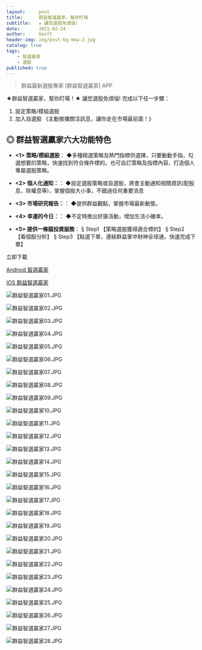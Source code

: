 ```yaml
---
layout:     post
title:      群益智選贏家，幫你盯場
subtitle:   ★ 讓您選股免煩惱!
date:       2021-02-24
author:     Geoff
header-img: img/post-bg-mma-2.jpg
catalog: true
tags:
    - 智選贏家
    - 選股
published: true
---
```



>群益最新選股專家 [群益智選贏家] APP 

★群益智選贏家，幫你盯場！★  讓您選股免煩惱!
完成以下任一步驟：
1. 設定策略/模組選股
2. 加入自選股
《主動推播關注訊息，讓你走在市場最前面！》

## ◎ 群益智選贏家六大功能特色


 - **<1> 策略/模組選股**：
 ◆多種精選策略及熱門指標供選擇，只要動動手指，勾選想要的策略，快速找到符合條件標的。也可自訂策略及指標內容，打造個人專屬選股策略。
 
  - **<2> 個人化通知：**：
 ◆設定選股策略或自選股，將會主動通知相關資訊(配股息、除權息等)，掌握個股大小事，不錯過任何重要消息
 
  - **<3> 市場研究報告：**：
 ◆提供群益觀點，掌握市場最新動態。
 
  - **<4> 幸運的今日：**：
 ◆不定時推出好康活動，增加生活小確幸。
 
  - **<5> 提供一條龍投資服務**：
 § Step1
【策略選股獲得適合標的】
§ Step2
【看個股分析】
§ Step3
【點選下單，連結群益掌中財神全球通，快速完成下單】
 
 立即下載
 
 [  Android 智選贏家 ](https://play.google.com/store/apps/details?id=com.mdbs.service)
 
 
 [  IOS 群益智選贏家 ](https://apps.apple.com/tw/app/%E7%BE%A4%E7%9B%8A%E6%99%BA%E9%81%B8%E8%B4%8F%E5%AE%B6/id1417741425)
 
![群益智選贏家01.JPG]({{site.baseurl}}/media/群益智選贏家01.JPG)

![群益智選贏家02.JPG]({{site.baseurl}}/media/群益智選贏家02.JPG)

![群益智選贏家03.JPG]({{site.baseurl}}/media/群益智選贏家03.JPG)

![群益智選贏家04.JPG]({{site.baseurl}}/media/群益智選贏家04.JPG)

![群益智選贏家05.JPG]({{site.baseurl}}/media/群益智選贏家05.JPG)

![群益智選贏家06.JPG]({{site.baseurl}}/media/群益智選贏家06.JPG)

![群益智選贏家07.JPG]({{site.baseurl}}/media/群益智選贏家07.JPG)

![群益智選贏家08.JPG]({{site.baseurl}}/media/群益智選贏家08.JPG)

![群益智選贏家09.JPG]({{site.baseurl}}/media/群益智選贏家09.JPG)

![群益智選贏家10.JPG]({{site.baseurl}}/media/群益智選贏家10.JPG)

![群益智選贏家11.JPG]({{site.baseurl}}/media/群益智選贏家11.JPG)

![群益智選贏家12.JPG]({{site.baseurl}}/media/群益智選贏家12.JPG)

![群益智選贏家13.JPG]({{site.baseurl}}/media/群益智選贏家13.JPG)

![群益智選贏家14.JPG]({{site.baseurl}}/media/群益智選贏家14.JPG)

![群益智選贏家15.JPG]({{site.baseurl}}/media/群益智選贏家15.JPG)

![群益智選贏家16.JPG]({{site.baseurl}}/media/群益智選贏家16.JPG)

![群益智選贏家17.JPG]({{site.baseurl}}/media/群益智選贏家17.JPG)

![群益智選贏家18.JPG]({{site.baseurl}}/media/群益智選贏家18.JPG)

![群益智選贏家19.JPG]({{site.baseurl}}/media/群益智選贏家19.JPG)

![群益智選贏家20.JPG]({{site.baseurl}}/media/群益智選贏家20.JPG)

![群益智選贏家21.JPG]({{site.baseurl}}/media/群益智選贏家21.JPG)

![群益智選贏家22.JPG]({{site.baseurl}}/media/群益智選贏家22.JPG)

![群益智選贏家23.JPG]({{site.baseurl}}/media/群益智選贏家23.JPG)

![群益智選贏家24.JPG]({{site.baseurl}}/media/群益智選贏家24.JPG)

![群益智選贏家25.JPG]({{site.baseurl}}/media/群益智選贏家25.JPG)

![群益智選贏家26.JPG]({{site.baseurl}}/media/群益智選贏家26.JPG)

![群益智選贏家27.JPG]({{site.baseurl}}/media/群益智選贏家27.JPG)

![群益智選贏家28.JPG]({{site.baseurl}}/media/群益智選贏家28.JPG)
